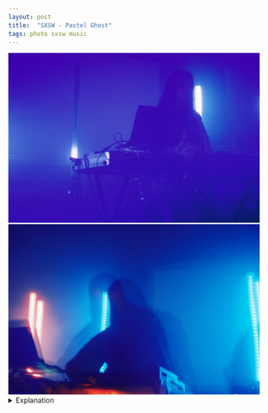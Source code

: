 ```yaml
---
layout: post
title:  "SXSW - Pastel Ghost"
tags: photo sxsw music
---
```


<div class="grid two">
    <img src="/assets/images/SXSW-2022/SXSW-2022-film-Pastel-Ghost-1.jpg" alt="Pastel Ghost">
    <img src="/assets/images/SXSW-2022/SXSW-2022-film-Pastel-Ghost-2.jpg" alt="Pastel Ghost">
</div>

<details>
    <summary>Explanation</summary>

    tl;dr: f/1.7, 1/8 + bulb (2-4s), CineStill 800T, 50mm. I prefer the film pictures over the digital ones.<br><br>

    Thursday was a bit of a weird night. I started the night later than intended because I had a headache in the afternoon and wasn't prepared to go downtown and listen to loud music with a headache. After a nap and some food and water, the headache subsided and I decided to go down late and catch what I could. Originally, my schedule had me trying to see Sinead O'Brien, but I think because Wet Leg was playing right after, the venue was completely packed and I ended up skipping that and going to see Bad Bad Hats at an off time instead. This further lead me to seeing Pastel Ghost on Thursday, which wasn't really part of what I had originally scheduled. It also allowed me to see Pastel Ghost again on Friday at a different venue. With that said, the scheduling ended gave me a good set of images to look at and talk about.<br><br>

    While I took 7 images of Pastel Ghost on Thursday of varying levels of personal satisfaction, honestly I ended up quite happy with all of them, I only really want to talk about 2 of them. I'll also talk about a couple of the non-film images I took on Friday as a point of comparison.<br><br>

    Before talking about the images, let's talk about Pastel Ghost and her music. Pastel Ghost, in some ways like Haru Nemuri, makes music that's a bit hard to explain. Her Spotify includes one word, dreamrave, which while descriptive is also not useful if you're not sure what it means. To me, her music is a combination of two main things. One is a strong rhythmic electronic beat and the other is her almost ephemeral voice. I'm not going to lie and say I can fully understand what she's singing, and honestly I'm not entirely convinced that understanding her lyrics are the point. Instead her vocals serve as a counterpoint to the heavier and generally more domineering electronic beats. As a show, she navigates a laptop, synths, and other effects processors while singing and running a light show that is at times entrancing and hypnotic.<br><br>

    Now to the pictures. The venue Pastel Ghost played at on Thursday was the Mohawk indoor stage, which is quite a small space. For that night, there was also a smoke machine going too which may have affected the images, if it did I actually think the effect works. When the show started, the lights went way down and honestly I wasn't sure if any image I got would work, it was really dark. For the first image, I just tried to time the lights with a somewhat long exposure (1/8 of a second) to hope I caught some of her lit up. I definitely thought that that strategy wouldn't work so the resulting picture was a significant surprise. While definitely grainy, I find the graininess quite appealing. It gives it a somewhat vintage appeal, but also a sort of haziness that both matches the smoke machine and the dreamlike quality of her music. As an overall image, it feels mysterious or perhaps brooding. The lack of facial detail doesn't really detract as it's mostly an atmospheric image, which again fits her style of music.<br><br>

    For the remaining picture, and the other 5 I took on this roll of film for Pastel Ghost, I employed quite a different strategy. My thought process was that I was unlikely to get a lot of facial detail. Even though I couldn't look at the previous picture, I knew that it was going to be a struggle to get a clear picture. So instead I wanted to play up the dreamy/ghostly/ephemeral aspect, both of her stage name and of her music. To achieve that my goal was to largely abandon focus as an option and rely on time. My Minolta caps out at a 1 second shutter length before going to bulb. I think the second image I took, out of the 7, might have been on 1 second but all the remaining images were of varying bulb lengths of 2-6 or so seconds. Why did I settle on the image up top instead of one of the other 5 images? I think because I feel like it best encapsulates that ghostly feeling I was trying to achieve. Interestingly though, the way it does this isn't quite how I expected it to happen. Instead of her motion creating blurring or afterimages due to strobing lights, it is instead my involuntary shaking that causes the effect. Yes, there is a shadow to the right of the image which is likely due to her moving during the lights strobing. But largely the effect happens due to a doubling effect where I must have jerked the camera on cue with a light strobe. My experience with unsteady hands has largely been a negative one, making things blurry or otherwise unreadable. Here however, it does what I was aiming to do, even if it wasn't planned quite as such. To me, it's a great lesson that sometimes an idea can lead to a great image, even if when you're taking that image you don't believe in it. This isn't to say that you shouldn't think about or intentionally take your pictures, but to say that it can be worth believing in your ideas, even if you aren't sure you believe in the execution. It can still surprise you.<br><br>

    To cap this off, let's talk about digital photography as a foil to the film photography I'll be talking about mostly here. On Friday, I saw Pastel Ghost again at Higher Ground and took my digital camera, a Sony a6000 with a 56mm (85mm equivalent) Sigma lens. I honestly thought that none of the pictures I took the night before were gonna turn out great so I wanted another chance. A couple things to note: The lens I was using is a f/1.4 lens that takes in light extremely well and is very clear. Also I took more images (15) and still felt like I could distill down to 2 images. In reality, I actually prefer the film pictures over the digital ones. Whether you do or don't is your preference but I'll explain why I prefer the film ones.<br><br>

    In both images, the focus is more tightly on her face. Not only that, but the facial detail is significantly better. This can be explained in a couple of ways. One, as I said earlier, this is a really sharp lens. Also since it's a lens that supports autofocus, even though I didn't use autofocus to take this picture, I was allowed greater ability to hone the focus, due to digital manual focus assist (I'll explain why I don't really like using autofocus some other time). Two, the venue simply wasn't as dark. You can tell in both images that the walls are effectively wood planks instead of the black painted boards at the Mohawk the night before. As a result, the light bounces more and lights the space more allowing for more light and more leeway in terms of shutter speed. The two images below are both shot at "800 ISO", the first with 1/60s and the second with 1/15s. The focus being more tight on the face is largely a factor of the lens being a longer focal length. This does two things, it "zooms and crops" to a smaller amount of my view and it makes the lights in the background seem closer to her. I'm actually standing a bit further away in these two images than the ones at the top of the page and also, to be fair, the stage was a bit smaller and the lights were actually closer to her, though not quite as what it seems like in these images.

    Of the two images, I prefer the first one. It has less facial detail but the effect of the laptop screen lighting her face is quite nice. The second one isn't bad, the facial detail is pretty good but while lit decently well, the image feels a bit flat and lacking in personality, without much other context would you be able to say much about her performance or type of music?. In all honesty, both of these images and all of the ones I took with my digital camera felt lacking in personality. I even took a couple images quite similarly to the ones I took the night before but they ended up blurry messes that were unreadable, like how I described I was afraid of. To that end, I don't necessarily think that that's the fault of me taking pictures with a digital camera vs film. I think it ended up being a factor of both the venues and the lenses that I used. In some ways, the only pictures I could really comfortably get with my digital camera and the lens I chose were in fact the ones I got, sharper, better lit, more in focus, but lacking in personality. Now also don't get me wrong, I also noted how much I felt the film grain actually worked in its favor for those images. Ultimately, this side by side really makes me want to explore this difference more and really hone in on my feelings. But for now, with the way things went, I do prefer the film ones more. They feel like they express more personality and more nuance, which to me is what matters. (Side note: I find it interesting that the film images show the individual bulbs in the tubes while the digital images just show the entire tubes glowing, I'm not completely sure why that is)

    <div class="grid two">
        <img src="/assets/images/SXSW-2022/SXSW-2022-digital-Pastel-Ghost-1.jpg" alt="Pastel Ghost">
        <img src="/assets/images/SXSW-2022/SXSW-2022-digital-Pastel-Ghost-2.jpg" alt="Pastel Ghost">
    </div>
</details>

